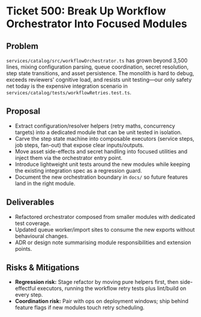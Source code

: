 # Ticket 500: Break Up Workflow Orchestrator Into Focused Modules

## Problem
`services/catalog/src/workflowOrchestrator.ts` has grown beyond 3,500 lines, mixing configuration parsing, queue coordination, secret resolution, step state transitions, and asset persistence. The monolith is hard to debug, exceeds reviewers' cognitive load, and resists unit testing—our only safety net today is the expensive integration scenario in `services/catalog/tests/workflowRetries.test.ts`.

## Proposal
- Extract configuration/resolver helpers (retry maths, concurrency targets) into a dedicated module that can be unit tested in isolation.
- Carve the step state machine into composable executors (service steps, job steps, fan-out) that expose clear inputs/outputs.
- Move asset side-effects and secret handling into focused utilities and inject them via the orchestrator entry point.
- Introduce lightweight unit tests around the new modules while keeping the existing integration spec as a regression guard.
- Document the new orchestration boundary in `docs/` so future features land in the right module.

## Deliverables
- Refactored orchestrator composed from smaller modules with dedicated test coverage.
- Updated queue worker/import sites to consume the new exports without behavioural changes.
- ADR or design note summarising module responsibilities and extension points.

## Risks & Mitigations
- **Regression risk:** Stage refactor by moving pure helpers first, then side-effectful executors, running the workflow retry tests plus lint/build on every step.
- **Coordination risk:** Pair with ops on deployment windows; ship behind feature flags if new modules touch retry scheduling.
